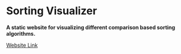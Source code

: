 # Sorting Visualizer 

**A static website for visualizing different comparison based sorting algorithms.**

[Website Link](https://shrutibhar02.github.io/SortingSimulator/)
